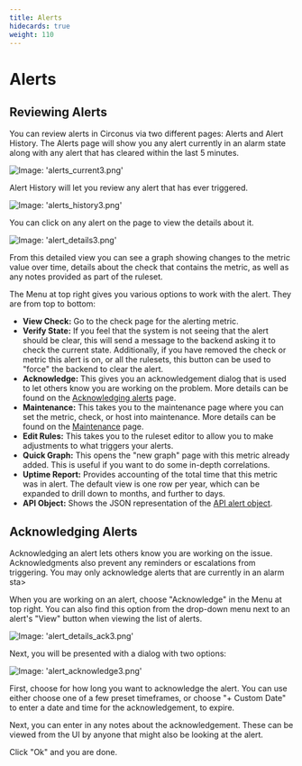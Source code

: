 ```yaml
---
title: Alerts
hidecards: true
weight: 110
---
```


# Alerts

## Reviewing Alerts

You can review alerts in Circonus via two different pages: Alerts and Alert History.  The Alerts page will show you any alert currently in an alarm state along with any alert that has cleared within the last 5 minutes.

![Image: 'alerts_current3.png'](/images/circonus/alerts_current3.png)

Alert History will let you review any alert that has ever triggered.

![Image: 'alerts_history3.png'](/images/circonus/alerts_history3.png)

You can click on any alert on the page to view the details about it.

![Image: 'alert_details3.png'](/images/circonus/alert_details3.png)

From this detailed view you can see a graph showing changes to the metric value over time, details about the check that contains the metric, as well as any notes provided as part of the ruleset.

The Menu at top right gives you various options to work with the alert.  They are from top to bottom:

 * **View Check:** Go to the check page for the alerting metric.
 * **Verify State:** If you feel that the system is not seeing that the alert should be clear, this will send a message to the backend asking it to check the current state.  Additionally, if you have removed the check or metric this alert is on, or all the rulesets, this button can be used to "force" the backend to clear the alert.
 * **Acknowledge:** This gives you an acknowledgement dialog that is used to let others know you are working on the problem. More details can be found on the [Acknowledging alerts](/circonus/alerting#acknowledging-alerts) page.
 * **Maintenance:** This takes you to the maintenance page where you can set the metric, check, or host into maintenance.  More details can be found on the [Maintenance](/circonus/alerting/maintenance-windows) page.
 * **Edit Rules:** This takes you to the ruleset editor to allow you to make adjustments to what triggers your alerts.
 * **Quick Graph:** This opens the "new graph" page with this metric already added. This is useful if you want to do some in-depth correlations.
 * **Uptime Report:** Provides accounting of the total time that this metric was in alert. The default view is one row per year, which can be expanded to drill down to months, and further to days.
 * **API Object:** Shows the JSON representation of the [API alert object](https://login.circonus.com/resources/api/calls/alert).

## Acknowledging Alerts

Acknowledging an alert lets others know you are working on the issue.  Acknowledgments also prevent any reminders or escalations from triggering. You may only acknowledge alerts that are currently in an alarm sta>

When you are working on an alert, choose "Acknowledge" in the Menu at top right. You can also find this option from the drop-down menu next to an alert's "View" button when viewing the list of alerts.

![Image: 'alert_details_ack3.png'](/images/circonus/alert_details_ack3.png)

Next, you will be presented with a dialog with two options:

![Image: 'alert_acknowledge3.png'](/images/circonus/alert_acknowledge3.png)

First, choose for how long you want to acknowledge the alert.  You can use either choose one of a few preset timeframes, or choose "+ Custom Date" to enter a date and time for the acknowledgement, to expire.

Next, you can enter in any notes about the acknowledgement.  These can be viewed from the UI by anyone that might also be looking at the alert.

Click "Ok" and you are done.

